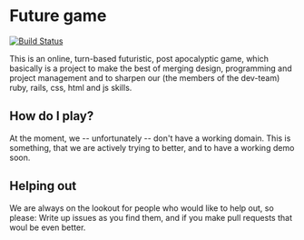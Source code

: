 # Future game

[![Build Status](https://secure.travis-ci.org/ekampp/future_game.png)](http://travis-ci.org/ekampp/future_game)

This is an online, turn-based futuristic, post apocalyptic game, which
basically is a project to make the best of merging design, programming and
project management and to sharpen our (the members of the dev-team) ruby,
rails, css, html and js skills.

## How do I play?

At the moment, we -- unfortunately -- don't have a working domain. This is
something, that we are actively trying to better, and to have a working demo
soon.

## Helping out

We are always on the lookout for people who would like to help out, so please:
Write up issues as you find them, and if you make pull requests that woul be
even better.
